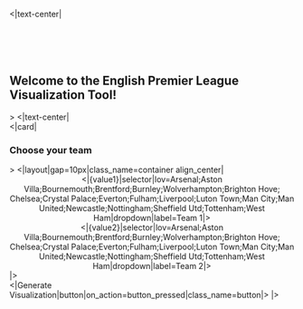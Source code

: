 <|text-center|
<br/>
<br/>
<br/>
<br/>
<br/>
<h2>Welcome to the English Premier League Visualization Tool!</h2>
>
<|text-center|
<br/>
<|card|
<h3>Choose your team</h3>
>
<|layout|gap=10px|class_name=container align_center|
<center>
<|{value1}|selector|lov=Arsenal;Aston Villa;Bournemouth;Brentford;Burnley;Wolverhampton;Brighton Hove; Chelsea;Crystal Palace;Everton;Fulham;Liverpool;Luton Town;Man City;Man United;Newcastle;Nottingham;Sheffield Utd;Tottenham;West Ham|dropdown|label=Team 1|>
</center>

<center>
<|{value2}|selector|lov=Arsenal;Aston Villa;Bournemouth;Brentford;Burnley;Wolverhampton;Brighton Hove; Chelsea;Crystal Palace;Everton;Fulham;Liverpool;Luton Town;Man City;Man United;Newcastle;Nottingham;Sheffield Utd;Tottenham;West Ham|dropdown|label=Team 2|>
</center>
|>

<style>
  /* Default button style (for light mode) /
  .button {
    background-color: white;
    color: black;
  }

  / Media query for dark mode */
@media (prefers-color-scheme: dark) {
    .button {
      background-color: black;
      color: white;
    }
}

@media (prefers-color-scheme: dark) {
    .card {
      background-color: #994eba;
      color: white;
    }
}
</style>
<br/>
<|Generate Visualization|button|on_action=button_pressed|class_name=button|>
|>
